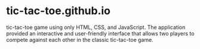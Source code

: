 # tic-tac-toe.github.io
tic-tac-toe game using only HTML, CSS, and JavaScript. The application provided an interactive and user-friendly interface that allows two players to compete against each other in the classic tic-tac-toe game.
